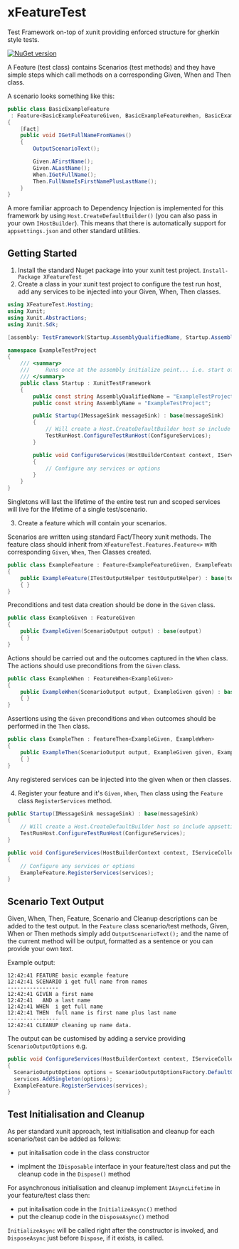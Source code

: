 # xFeatureTest
Test Framework on-top of xunit providing enforced structure for gherkin style tests.

[![NuGet version](https://img.shields.io/nuget/vpre/XFeatureTest.svg)](https://www.nuget.org/packages/XFeatureTest)

A Feature (test class) contains Scenarios (test methods) and they have simple steps which call methods on a  corresponding Given, When and Then class.  

A scenario looks something like this:

```c#
public class BasicExampleFeature
 : Feature<BasicExampleFeatureGiven, BasicExampleFeatureWhen, BasicExampleFeatureThen>
{
    [Fact]
    public void IGetFullNameFromNames()
    {
        OutputScenarioText();

        Given.AFirstName();
        Given.ALastName();
        When.IGetFullName();
        Then.FullNameIsFirstNamePlusLastName();
    }
}
```
A more familiar approach to Dependency Injection is implemented for this framework by using `Host.CreateDefaultBuilder()` (you can also pass in your own `IHostBuilder`).  This means that there is automatically support for `appsettings.json` and other standard utilities.  

## Getting Started
1. Install the standard Nuget package into your xunit test project.
`Install-Package XFeatureTest`
2. Create a class in your xunit test project to configure the test run host, add any services to be injected into your Given, When, Then classes. 

```c#
using XFeatureTest.Hosting;
using Xunit;
using Xunit.Abstractions;
using Xunit.Sdk;

[assembly: TestFramework(Startup.AssemblyQualifiedName, Startup.AssemblyName)]

namespace ExampleTestProject
{
    /// <summary>
    ///     Runs once at the assembly initialize point... i.e. start of the test run
    /// </summary>
    public class Startup : XunitTestFramework
    {
        public const string AssemblyQualifiedName = "ExampleTestProject.Startup";
        public const string AssemblyName = "ExampleTestProject";

        public Startup(IMessageSink messageSink) : base(messageSink)
        {
            // Will create a Host.CreateDefaultBuilder host so include appsettings.json etc.
            TestRunHost.ConfigureTestRunHost(ConfigureServices);
        }

        public void ConfigureServices(HostBuilderContext context, IServiceCollection services)
        {
            // Configure any services or options
        }
    }
}
```

Singletons will last the lifetime of the entire test run and scoped services will live for the lifetime of a single test/scenario.

3. Create a feature which will contain your scenarios.  

Scenarios are written using standard Fact/Theory xunit methods.   The feature class should inherit from `XFeatureTest.Features.Feature<>` with corresponding `Given`, `When`, `Then` Classes created.

```c#
public class ExampleFeature : Feature<ExampleFeatureGiven, ExampleFeatureWhen, ExampleFeatureThen>
{
	public ExampleFeature(ITestOutputHelper testOutputHelper) : base(testOutputHelper)
	{ }
}
```

Preconditions and test data creation should be done in the `Given` class.

```c#
public class ExampleGiven : FeatureGiven
{
    public ExampleGiven(ScenarioOutput output) : base(output)
    { }
}
```

Actions should be carried out and the outcomes captured in the `When` class.  The actions should use preconditions from the `Given` class. 

```c#
public class ExampleWhen : FeatureWhen<ExampleGiven>
{
    public ExampleWhen(ScenarioOutput output, ExampleGiven given) : base(output, given)
    { }
}
```

Assertions using the `Given` preconditions and `When` outcomes should be performed in the `Then` class.

```c#
public class ExampleThen : FeatureThen<ExampleGiven, ExampleWhen>
{
    public ExampleThen(ScenarioOutput output, ExampleGiven given, ExampleWhen when) : base(output, given, when)
    { }
}
```

Any registered services can be injected into the given when or then classes.

4. Register your feature and it's `Given`, `When`, `Then` class using the `Feature` class `RegisterServices` method.

```c#
public Startup(IMessageSink messageSink) : base(messageSink)
{
    // Will create a Host.CreateDefaultBuilder host so include appsettings.json etc.
	TestRunHost.ConfigureTestRunHost(ConfigureServices);
}

public void ConfigureServices(HostBuilderContext context, IServiceCollection services)
{
	// Configure any services or options
    ExampleFeature.RegisterServices(services);
}
```

## Scenario Text Output

Given, When, Then, Feature, Scenario and Cleanup descriptions can be added to the test output.  In the `Feature` class scenario/test methods, Given, When or Then methods simply add `OutputScenarioText();` and the name of the current method will be output, formatted as a sentence or you can provide your own text.

Example output:

```
12:42:41 FEATURE basic example feature
12:42:41 SCENARIO i get full name from names
----------------
12:42:41 GIVEN a first name
12:42:41   AND a last name
12:42:41 WHEN  i get full name
12:42:41 THEN  full name is first name plus last name
----------------
12:42:41 CLEANUP cleaning up name data.
```

The output can be customised by adding a service providing `ScenarioOutputOptions` e.g.

```c#
public void ConfigureServices(HostBuilderContext context, IServiceCollection services)
{
  ScenarioOutputOptions options = ScenarioOutputOptionsFactory.DefaultOptions;
  services.AddSingleton(options);
  ExampleFeature.RegisterServices(services);
}
```

## Test Initialisation and Cleanup

As per standard xunit approach, test initialisation and cleanup for each scenario/test can be added as follows:

- put initalisation code in the class constructor

- implment the `IDisposable` interface in your feature/test class and put the cleanup code in the `Dispose()` method

For asynchronous initialisation and cleanup implement `IAsyncLifetime` in your feature/test class then:

- put initalisation code in the `InitializeAsync()` method 
- put the cleanup code in the `DisposeAsync()` method

`InitializeAsync` will be called right after the constructor is invoked, and `DisposeAsync` just before `Dispose`, if it exists, is called.


